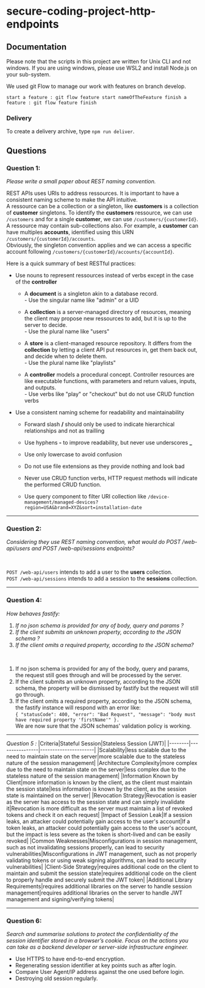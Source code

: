 # secure-coding-project-http-endpoints

## Documentation

Please note that the scripts in this project are written for Unix CLI and not windows. If you are using windows, please use WSL2 and install Node.js on your sub-system.

We used git Flow to manage our work with features on branch develop.

`
  start a feature : git flow feature start nameOfTheFeature
  finish a feature : git flow feature finish
`

### Delivery

To create a delivery archive, type `npm run deliver`.

## Questions

### Question 1:

_Please write a small paper about REST naming convention._

REST APIs uses URIs to address ressources. It is important to have a consistent naming scheme to make the API intuitive. </br>
A ressource can be a collection or a singleton, like **customers** is a collection of **customer** singletons. To identify the **customers** ressource, we can use `/customers` and for a single **customer**, we can use `/customers/{customerId}`.</br>
A ressource may contain sub-collections also. For example, a **customer** can have multiples **accounts**, identified using this URN `/customers/{customerId}/accounts`.</br>
Obviously, the singleton convention applies and we can access a specific account following `/customers/{customerId}/accounts/{accountId}`.</br>

Here is a quick summary of best RESTful practices:

-   Use nouns to represent ressources instead of verbs except in the case of the **controller**

    -   A **document** is a singleton akin to a database record. </br> - Use the singular name like "admin" or a UID

    -   A **collection** is a server-managed directory of resources, meaning the client may propose new ressources to add, but it is up to the server to decide. </br> - Use the plural name like "users"

    -   A **store** is a client-managed resource repository. It differs from the **collection** by letting a client API put resources in, get them back out, and decide when to delete them. </br> - Use the plural name like "playlists"

    -   A **controller** models a procedural concept. Controller resources are like executable functions, with parameters and return values, inputs, and outputs. </br> - Use verbs like "play" or "checkout" but do not use CRUD function verbs

-   Use a consistent naming scheme for readability and maintainability

    -   Forward slash **/** should only be used to indicate hierarchical relationships and not as trailling

    -   Use hyphens **-** to improve readability, but never use underscores **\_**

    -   Use only lowercase to avoid confusion

    -   Do not use file extensions as they provide nothing and look bad

    -   Never use CRUD function verbs, HTTP request methods will indicate the performed CRUD function.

    -   Use query component to filter URI collection like `/device-management/managed-devices?region=USA&brand=XYZ&sort=installation-date`

---

### Question 2:

_Considering they use REST naming convention, what would do POST /web-api/users and POST /web-api/sessions endpoints?_

</br>

`POST /web-api/users` intends to add a user to the **users** collection.</br>
`POST /web-api/sessions` intends to add a session to the **sessions** collection.

---

### Question 4:

_How behaves fastify:_

1. _If no json schema is provided for any of body, query and params ?_</br>
2. _If the client submits an unknown property, according to the JSON schema ?_</br>
3. _If the client omits a required property, according to the JSON schema?_

</br>

1. If no json schema is provided for any of the body, query and params, the request still goes through and will be processed by the server.
2. If the client submits an unknown property, according to the JSON schema, the property will be dismissed by fastify but the request will still go through.
3. If the client omits a required property, according to the JSON schema, the fastify instance will respond with an error like: </br>
   `{
    "statusCode": 400,
    "error": "Bad Request",
    "message": "body must have required property 'firstName'"
}.`</br>
   We are now sure that the JSON schemas' validation policy is working.

---

_Question 5 :_
|Criteria|Stateful Session|Stateless Session (JWT)|
|--------|----------------|----------------------|
|Scalability|less scalable due to the need to maintain state on the server|more scalable due to the stateless nature of the session management|
|Architecture Complexity|more complex due to the need to maintain state on the server|less complex due to the stateless nature of the session management|
|Information Known by Client|more information is known by the client, as the client must maintain the session state|less information is known by the client, as the session state is maintained on the server|
|Revocation Strategy|Revocation is easier as the server has access to the session state and can simply invalidate it|Revocation is more difficult as the server must maintain a list of revoked tokens and check it on each request|
|Impact of Session Leak|If a session leaks, an attacker could potentially gain access to the user's account|If a token leaks, an attacker could potentially gain access to the user's account, but the impact is less severe as the token is short-lived and can be easily revoked|
|Common Weaknesses|Misconfigurations in session management, such as not invalidating sessions properly, can lead to security vulnerabilities|Misconfigurations in JWT management, such as not properly validating tokens or using weak signing algorithms, can lead to security vulnerabilities|
|Client-Side Strategy|requires additional code on the client to maintain and submit the session state|requires additional code on the client to properly handle and securely submit the JWT token|
|Additional Library Requirements|requires additional libraries on the server to handle session management|requires additional libraries on the server to handle JWT management and signing/verifying tokens|

---

### Question 6:

_Search and summarise solutions to protect the confidentiality of the session identifier stored in a browser’s cookie. Focus on the actions you can take as a backend developer or server-side infrastructure engineer._
</br>

-   Use HTTPS to have end-to-end encryption.
-   Regenerating session identifier at key points such as after login.
-   Compare User Agent/IP address against the one used before login.
-   Destroying old session regularly.
